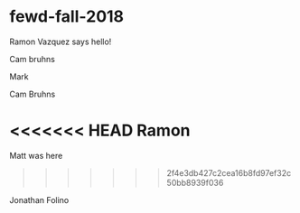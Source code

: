 # fewd-fall-2018

Ramon Vazquez says hello!

Cam bruhns

Mark

Cam Bruhns

<<<<<<< HEAD
Ramon
=======
Matt was here
>>>>>>> 2f4e3db427c2cea16b8fd97ef32c50bb8939f036

Jonathan Folino
